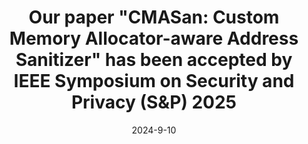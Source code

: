 ---
title: 'Our paper "CMASan: Custom Memory Allocator-aware Address Sanitizer" has been accepted by IEEE Symposium on Security and Privacy (S&P) 2025'
date: 2024-9-10
---